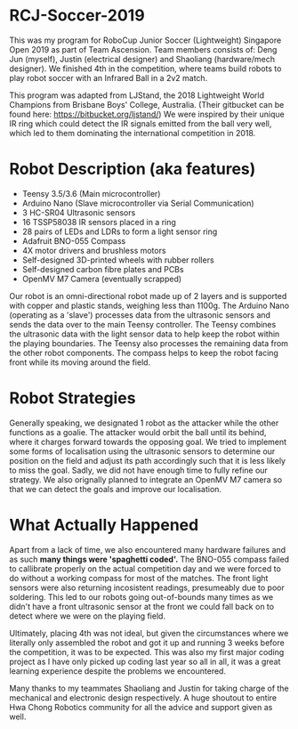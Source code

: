# RCJ-Soccer-2019

This was my program for RoboCup Junior Soccer (Lightweight) Singapore Open 2019 as part of Team Ascension. Team members consists of: Deng Jun (myself), Justin (electrical designer) and Shaoliang (hardware/mech designer). We finished 4th in the competition, where teams build robots to play robot soccer with an Infrared Ball in a 2v2 match.

This program was adapted from LJStand, the 2018 Lightweight World Champions from Brisbane Boys' College, Australia. (Their gitbucket can be found here: https://bitbucket.org/ljstand/)
We were inspired by their unique IR ring which could detect the IR signals emitted from the ball very well, which led to them dominating the international competition in 2018.

# Robot Description (aka features)
* Teensy 3.5/3.6 (Main microcontroller)
* Arduino Nano (Slave microcontroller via Serial Communication)
* 3 HC-SR04 Ultrasonic sensors
* 16 TSSP58038 IR sensors placed in a ring
* 28 pairs of LEDs and LDRs to form a light sensor ring
* Adafruit BNO-055 Compass
* 4X motor drivers and brushless motors
* Self-designed 3D-printed wheels with rubber rollers
* Self-designed carbon fibre plates and PCBs
* OpenMV M7 Camera (eventually scrapped)

Our robot is an omni-directional robot made up of 2 layers and is supported with copper and plastic stands, weighing less than 1100g. The Arduino Nano (operating as a 'slave') processes data from the 
ultrasonic sensors and sends the data over to the main Teensy controller. The Teensy combines the ultrasonic data with the light sensor data to help keep the robot within the
playing boundaries. The Teensy also processes the remaining data from the other robot components. The compass helps to keep the robot facing front while its moving around the field.

# Robot Strategies
Generally speaking, we designated 1 robot as the attacker while the other functions as a goalie. The attacker would orbit the ball until its behind, where it charges forward towards the opposing goal. We tried to implement some forms of localisation using the ultrasonic sensors to determine our position on the field and adjust its path accordingly such that it is less likely to miss the goal. Sadly, we did not have enough time to fully refine our strategy. We also orignally planned to integrate an OpenMV M7 camera so that we can detect the goals and improve our localisation. 

# What Actually Happened
Apart from a lack of time, we also encountered many hardware failures and as such **many things were 'spaghetti coded'.** The BNO-055 compass failed to callibrate properly on the actual competition day and we were forced to do without a working compass for most of the matches. The front light sensors were also returning incosistent readings, presumeably due to poor soldering. This led to our robots going out-of-bounds many times as we didn't have a front ultrasonic sensor at the front we could fall back on to detect where we were on the playing field. 

Ultimately, placing 4th was not ideal, but given the circumstances where we literally only assembled the robot and got it up and running 3 weeks before the competition, it was to be expected. This was also my first major coding project as I have only picked up coding last year so all in all, it was a great learning experience despite the problems we encountered.

Many thanks to my teammates Shaoliang and Justin for taking charge of the mechanical and electronic design respectively. A huge shoutout to entire Hwa Chong Robotics community for all the advice and support given as well.
